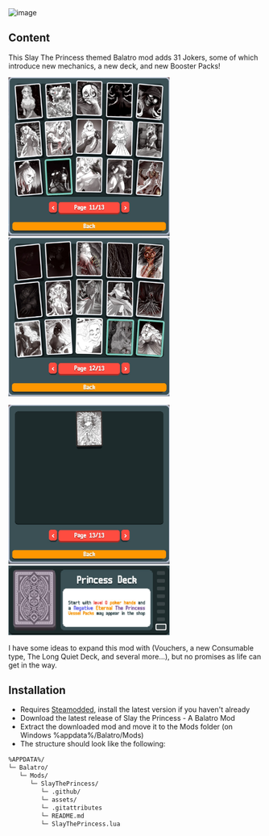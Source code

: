 <img src=".github/thumbnail.png" alt="image" width="800"/>

## Content
This Slay The Princess themed Balatro mod adds 31 Jokers, some of which introduce new mechanics, a new deck, and new Booster Packs!

<img src=".github/jokers1.png" alt="image" width="320"/><img src=".github/jokers2.png" alt="image" width="320"/>

<img src=".github/jokers3.png" alt="image" width="320"/><img src=".github/deck.png" alt="image" width="320"/>

I have some ideas to expand this mod with (Vouchers, a new Consumable type, The Long Quiet Deck, and several more...), but no promises as life can get in the way.

## Installation
- Requires [Steamodded](https://github.com/Steamodded/smods/releases/latest), install the latest version if you haven't already
- Download the latest release of Slay the Princess - A Balatro Mod
- Extract the downloaded mod and move it to the Mods folder (on Windows %appdata%/Balatro/Mods)
- The structure should look like the following:
```text
%APPDATA%/
└─ Balatro/
   └─ Mods/
      └─ SlayThePrincess/
         └─ .github/
         └─ assets/
         └─ .gitattributes
         └─ README.md
         └─ SlayThePrincess.lua
```
